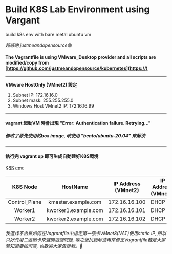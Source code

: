 # Build K8S Lab Environment using Vargant

build k8s env with bare metal ubuntu vm

*超感謝 justmeandopensource*😄 

#### The Vagrantfile is using VMware_Desktop provider and all scripts are modified/copy from [https://github.com/justmeandopensource/kubernetes](https://)

---

**VMware HostOnly (VMnet2) 設定**

1. Subnet IP: 172.16.16.0
2. Subnet mask: 255.255.255.0
3. Windows Host VMnet2 IP: 172.16.16.99

---

#### vagrant 起動VM 時會出現 "Error: Authentication failure. Retrying..."

##### 修改了原先使用的box image, 改使用 "bento/ubuntu-20.04" 來解決 #####
---------------------------------------------------------------

#### 執行完 vagrant up 即可生成自動建好K8S環境

K8S env:


|   K8S Node   |       HostName       | IP Address (VMnet2) | IP Address (VMnet8) |
| :-------------: | :--------------------: | :-------------------: | --------------------- |
| Control_Plane | kmaster.example.com |    172.16.16.100    | DHCP                |
|    Worker1    | kworker1.example.com |    172.16.16.101    | DHCP                |
|    Worker2    | kworker2.example.com |    172.16.16.102    | DHCP                |

###### 我還找不出來如何在Vagrantfile中指定第一張卡VMnet8(NAT)使用static IP, 所以只好先用二張網卡來避開這個問題, 等之後找到解法再來修正Vagrantfile若是大家若知道要如何寫, 也歡迎大家告訴我。🎉️
